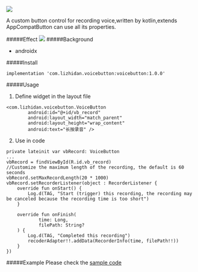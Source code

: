 ﻿![](https://upload-images.jianshu.io/upload_images/20262249-7fcb9c3a8b5a1c78.png?imageMogr2/auto-orient/strip%7CimageView2/2/w/1240)

A custom button control for recording voice,written by kotlin,extends AppCompatButton can use all its properties.

#####Effect
![](https://upload-images.jianshu.io/upload_images/20262249-dddbe7911fb6e387.gif?imageMogr2/auto-orient/strip)
#####Background
- androidx

#####Install
```
implementation 'com.lizhidan.voicebutton:voicebutton:1.0.0'
```
#####Usage
1. Define widget in the layout file
```
<com.lizhidan.voicebutton.VoiceButton
        android:id="@+id/vb_record"
        android:layout_width="match_parent"
        android:layout_height="wrap_content"
        android:text="长按录音" />
```
2. Use in code
```
private lateinit var vbRecord: VoiceButton
...
vbRecord = findViewById(R.id.vb_record)
//Customize the maximum length of the recording, the default is 60 seconds
vbRecord.setMaxRecordLength(20 * 1000)
vbRecord.setRecorderListener(object : RecorderListener {
    override fun onStart() {
        Log.d(TAG, "Start (trigger) this recording, the recording may be canceled because the recording time is too short")
    }

    override fun onFinish(
            time: Long,
            filePath: String?
    ) {
        Log.d(TAG, "Completed this recording")
        recoderAdapter!!.addData(RecorderInfo(time, filePath!!))
    }
})
```
#####Example
Please check the [sample code](https://github.com/Yintianchou/VoiceButton/tree/master/app/src/main/java/com/lizhidan/voicebuttondemo)